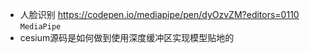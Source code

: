 - 人脸识别 https://codepen.io/mediapipe/pen/dyOzvZM?editors=0110  `MediaPipe`
- cesium源码是如何做到使用深度缓冲区实现模型贴地的